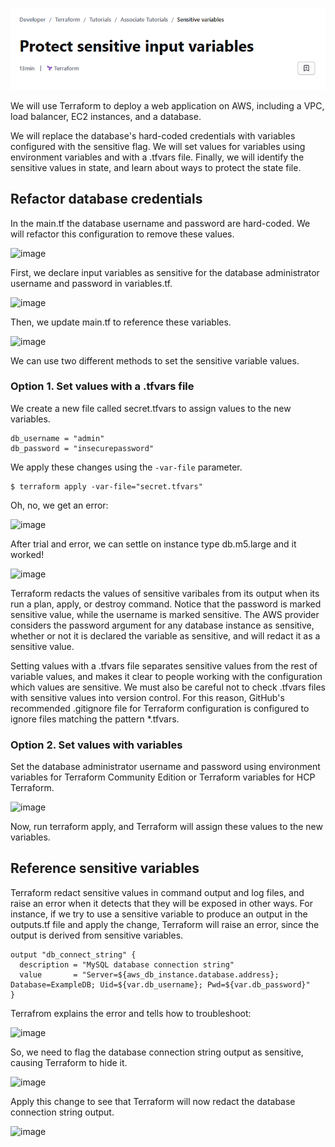 ![alt text](image.png)

We will use Terraform to deploy a web application on AWS, including a VPC, load balancer, EC2 instances, and a database. 

We will replace the database's hard-coded credentials with variables configured with the sensitive flag. We will set values for variables using environment variables and with a .tfvars file. Finally, we will identify the sensitive values in state, and learn about ways to protect the state file.

## Refactor database credentials
In the main.tf the database username and password are hard-coded. We will refactor this configuration to remove these values. 

![image](https://github.com/ZCHAnalytics/terraform-associate-prep/assets/146954022/602bc50c-6903-47da-93b4-3e6a498e6479)

First, we declare input variables as sensitive for the database administrator username and password in variables.tf. 

![image](https://github.com/ZCHAnalytics/terraform-associate-prep/assets/146954022/16485ce0-135e-49ef-a070-f41d29208666)

Then, we update main.tf to reference these variables.

![image](https://github.com/ZCHAnalytics/terraform-associate-prep/assets/146954022/3c7744c8-3540-4570-bceb-16b518929305)

We can use two different methods to set the sensitive variable values.

### Option 1. Set values with a .tfvars file
  
We create a new file called secret.tfvars to assign values to the new variables.
```hcl
db_username = "admin"
db_password = "insecurepassword"
```
We apply these changes using the `-var-file` parameter. 
```hcl
$ terraform apply -var-file="secret.tfvars"
```
Oh, no, we get an error:

![image](https://github.com/ZCHAnalytics/terraform-associate-prep/assets/146954022/bdc633f7-6584-42c1-8608-ecd6968f9f27)

After trial and error, we can settle on instance type db.m5.large and it worked! 

![image](https://github.com/ZCHAnalytics/terraform-associate-prep/assets/146954022/ad2f6a52-e63a-4df4-9e12-0886ee5ad3df)

Terraform redacts the values of sensitive varibales from its output when its run a plan, apply, or destroy command. Notice that the password is marked sensitive value, while the username is marked sensitive. The AWS provider considers the password argument for any database instance as sensitive, whether or not it is declared the variable as sensitive, and will redact it as a sensitive value. 

Setting values with a .tfvars file separates sensitive values from the rest of variable values, and makes it clear to people working with the configuration which values are sensitive. We must also be careful not to check .tfvars files with sensitive values into version control. For this reason, GitHub's recommended .gitignore file for Terraform configuration is configured to ignore files matching the pattern *.tfvars.

### Option 2. Set values with variables
Set the database administrator username and password using environment variables for Terraform Community Edition or Terraform variables for HCP Terraform. 

![image](https://github.com/ZCHAnalytics/terraform-associate-prep/assets/146954022/6b2d8bbd-72a1-4ee2-99e9-feb9fb19247d)

Now, run terraform apply, and Terraform will assign these values to the new variables.

## Reference sensitive variables
Terraform redact sensitive values in command output and log files, and raise an error when it detects that they will be exposed in other ways. For instance, if we try to use a sensitive variable to produce an output in the outputs.tf file and apply the change, Terraform will raise an error, since the output is derived from sensitive variables.

```hcl
output "db_connect_string" {
  description = "MySQL database connection string"
  value       = "Server=${aws_db_instance.database.address}; Database=ExampleDB; Uid=${var.db_username}; Pwd=${var.db_password}"
}
```
Terrafrom explains the error and tells how to troubleshoot:

![image](https://github.com/ZCHAnalytics/terraform-associate-prep/assets/146954022/e2f3317c-facb-4f10-8326-94f16e469a0a)

So, we need to flag the database connection string output as sensitive, causing Terraform to hide it.

![image](https://github.com/ZCHAnalytics/terraform-associate-prep/assets/146954022/44d825c7-a272-4afa-8361-275a64e005cc)

Apply this change to see that Terraform will now redact the database connection string output. 

![image](https://github.com/ZCHAnalytics/terraform-associate-prep/assets/146954022/75574d30-17ea-42bc-b37d-68154ac8065e)
